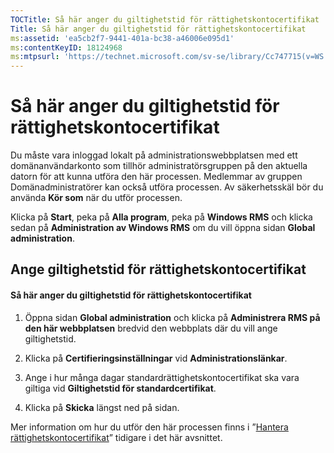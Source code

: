 ```yaml
---
TOCTitle: Så här anger du giltighetstid för rättighetskontocertifikat
Title: Så här anger du giltighetstid för rättighetskontocertifikat
ms:assetid: 'ea5cb2f7-9441-401a-bc38-a46006e095d1'
ms:contentKeyID: 18124968
ms:mtpsurl: 'https://technet.microsoft.com/sv-se/library/Cc747715(v=WS.10)'
---
```


Så här anger du giltighetstid för rättighetskontocertifikat
===========================================================

Du måste vara inloggad lokalt på administrationswebbplatsen med ett domänanvändarkonto som tillhör administratörsgruppen på den aktuella datorn för att kunna utföra den här processen. Medlemmar av gruppen Domänadministratörer kan också utföra processen. Av säkerhetsskäl bör du använda **Kör som** när du utför processen.

Klicka på **Start**, peka på **Alla program**, peka på **Windows RMS** och klicka sedan på **Administration av Windows RMS** om du vill öppna sidan **Global administration**.

Ange giltighetstid för rättighetskontocertifikat
------------------------------------------------

#### Så här anger du giltighetstid för rättighetskontocertifikat

1.  Öppna sidan **Global administration** och klicka på **Administrera RMS på den här webbplatsen** bredvid den webbplats där du vill ange giltighetstid.

2.  Klicka på **Certifieringsinställningar** vid **Administrationslänkar**.

3.  Ange i hur många dagar standardrättighetskontocertifikat ska vara giltiga vid **Giltighetstid för standardcertifikat**.

4.  Klicka på **Skicka** längst ned på sidan.

Mer information om hur du utför den här processen finns i ”[Hantera rättighetskontocertifikat](https://technet.microsoft.com/49c5c2ba-e197-4e4b-b3b3-b3248f068bcc)” tidigare i det här avsnittet.
